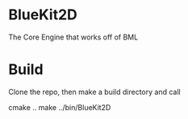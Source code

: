 # BlueKit2D
The Core Engine that works off of BML

# Build
Clone the repo, then make a build directory and call

  cmake ..
  make
  ../bin/BlueKit2D
